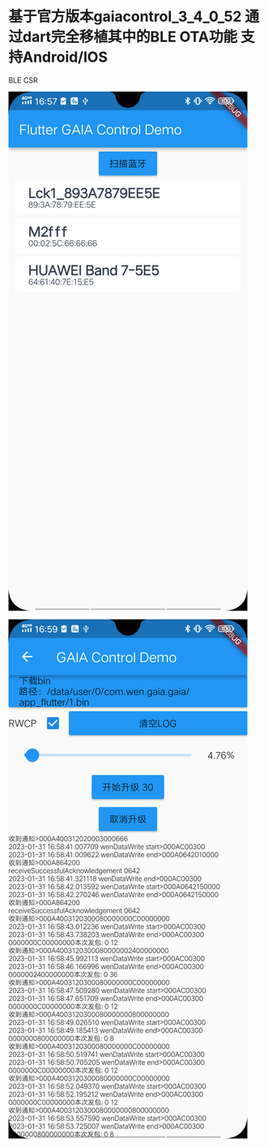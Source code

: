 # 基于官方版本gaiacontrol_3_4_0_52 通过dart完全移植其中的BLE OTA功能 支持Android/IOS
BLE CSR

![image](https://github.com/Liberations/Flutter-GAIAControl/blob/main/img/1.png)

![image](https://github.com/Liberations/Flutter-GAIAControl/blob/main/img/2.png)
